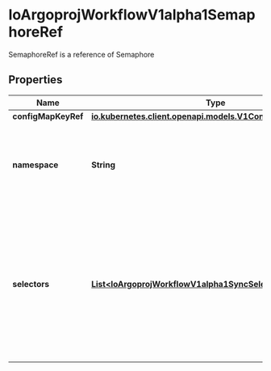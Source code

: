 

# IoArgoprojWorkflowV1alpha1SemaphoreRef

SemaphoreRef is a reference of Semaphore

## Properties

Name | Type | Description | Notes
------------ | ------------- | ------------- | -------------
**configMapKeyRef** | [**io.kubernetes.client.openapi.models.V1ConfigMapKeySelector**](io.kubernetes.client.openapi.models.V1ConfigMapKeySelector.md) |  |  [optional]
**namespace** | **String** | Namespace is the namespace of the configmap, default: [namespace of workflow] |  [optional]
**selectors** | [**List&lt;IoArgoprojWorkflowV1alpha1SyncSelector&gt;**](IoArgoprojWorkflowV1alpha1SyncSelector.md) | Selectors is a list of references to dynamic values (like parameters, labels, annotations) that can be added to semaphore key to make concurrency more customizable |  [optional]



